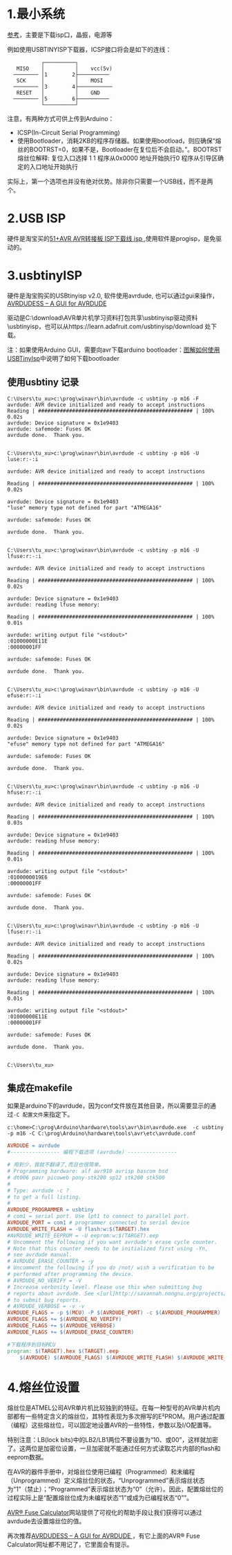 # 1.最小系统

[参考](https://www.geek-workshop.com/thread-1647-1-1.html)，主要是下载isp口，晶振，电源等

例如使用USBTINYISP下载器，ICSP接口将会是如下的连线：
```
           ┌──────────┐
   MISO    │          │    vcc(5v)
  ──────── │1        2├──────────
   SCK     │          │    MOSI
  ──────── │3        4├───────────
   RESET   │          │    GND
  ──────── │5        6├──────────
           └──────────┘
```

注意，有两种方式可供上传到Arduino：

- ICSP(In-Circuit Serial Programming)
- 使用Bootloader，消耗2KB的程序存储器。如果使用bootload，则应确保“熔丝的BOOTRST=0，如果不是，Bootloader在复位后不会启动。”。BOOTRST熔丝位解释: 复位入口选择 1 1 程序从0x0000 地址开始执行0
程序从引导区确定的入口地址开始执行

实际上，第一个选项也并没有绝对优势。除非你只需要一个USB线，而不是两个。

# 2.USB ISP

硬件是淘宝买的[51+AVR AVR转接板 ISP下载线 isp ](https://detail.tmall.com/item.htm?id=40116348521&spm=a1z09.2.0.0.4c072e8dhDMo6O&_u=31861sba041),使用软件是progisp，是免驱动的。

# 3.usbtinyISP

硬件是淘宝购买的USBtinyisp v2.0,  软件使用avrdude, 也可以通过gui来操作，[AVRDUDESS – A GUI for AVRDUDE ](http://blog.zakkemble.net/avrdudess-a-gui-for-avrdude/)

驱动是C:\download\AVR单片机学习资料打包共享\usbtinyisp驱动资料\usbtinyisp，也可以从https://learn.adafruit.com/usbtinyisp/download 处下载。

注：如果使用Arduino GUI，需要向avr下载arduino bootloader：[图解如何使用 USBTinyIsp](https://www.arduino.cn/thread-21619-1-1.html)中说明了如何下载bootloader

## 使用usbtiny 记录


```shell
C:\Users\tu_xu>c:\prog\winavr\bin\avrdude -c usbtiny -p m16 -F
avrdude: AVR device initialized and ready to accept instructions
Reading | ################################################## | 100% 0.02s
avrdude: Device signature = 0x1e9403
avrdude: safemode: Fuses OK
avrdude done.  Thank you.


C:\Users\tu_xu>c:\prog\winavr\bin\avrdude -c usbtiny -p m16 -U luse:r:-:i

avrdude: AVR device initialized and ready to accept instructions

Reading | ################################################## | 100% 0.02s

avrdude: Device signature = 0x1e9403
"luse" memory type not defined for part "ATMEGA16"

avrdude: safemode: Fuses OK

avrdude done.  Thank you.


C:\Users\tu_xu>c:\prog\winavr\bin\avrdude -c usbtiny -p m16 -U lfuse:r:-:i

avrdude: AVR device initialized and ready to accept instructions

Reading | ################################################## | 100% 0.02s

avrdude: Device signature = 0x1e9403
avrdude: reading lfuse memory:

Reading | ################################################## | 100% 0.01s

avrdude: writing output file "<stdout>"
:01000000E11E
:00000001FF

avrdude: safemode: Fuses OK

avrdude done.  Thank you.


C:\Users\tu_xu>c:\prog\winavr\bin\avrdude -c usbtiny -p m16 -U efuse:r:-:i

avrdude: AVR device initialized and ready to accept instructions

Reading | ################################################## | 100% 0.02s

avrdude: Device signature = 0x1e9403
"efuse" memory type not defined for part "ATMEGA16"

avrdude: safemode: Fuses OK

avrdude done.  Thank you.


C:\Users\tu_xu>c:\prog\winavr\bin\avrdude -c usbtiny -p m16 -U hfuse:r:-:i

avrdude: AVR device initialized and ready to accept instructions

Reading | ################################################## | 100% 0.03s

avrdude: Device signature = 0x1e9403
avrdude: reading hfuse memory:

Reading | ################################################## | 100% 0.01s

avrdude: writing output file "<stdout>"
:0100000019E6
:00000001FF

avrdude: safemode: Fuses OK

avrdude done.  Thank you.


C:\Users\tu_xu>c:\prog\winavr\bin\avrdude -c usbtiny -p m16 -U lfuse:r:-:i

avrdude: AVR device initialized and ready to accept instructions

Reading | ################################################## | 100% 0.02s

avrdude: Device signature = 0x1e9403
avrdude: reading lfuse memory:

Reading | ################################################## | 100% 0.01s

avrdude: writing output file "<stdout>"
:01000000E11E
:00000001FF

avrdude: safemode: Fuses OK

avrdude done.  Thank you.


C:\Users\tu_xu>

```

## 集成在makefile

如果是arduino下的avrdude，因为conf文件放在其他目录，所以需要显示的通过`-C 配置文件`来指定下。

    c:\home>C:\prog\Arduino\hardware\tools\avr\bin\avrdude.exe  -c usbtiny -p m16 -C C:\prog\Arduino\hardware\tools\avr\etc\avrdude.conf

```Makefile
AVRDUDE = avrdude
#---------------- 编程下载选项 (avrdude) ----------------

# 用到少，我就不翻译了,而且也很简单。
# Programming hardware: alf avr910 avrisp bascom bsd
# dt006 pavr picoweb pony-stk200 sp12 stk200 stk500
#
# Type: avrdude -c ?
# to get a full listing.
#
AVRDUDE_PROGRAMMER = usbtiny
# com1 = serial port. Use lpt1 to connect to parallel port.
AVRDUDE_PORT = com1 # programmer connected to serial device
AVRDUDE_WRITE_FLASH = -U flash:w:$(TARGET).hex
#AVRDUDE_WRITE_EEPROM = -U eeprom:w:$(TARGET).eep
# Uncomment the following if you want avrdude's erase cycle counter.
# Note that this counter needs to be initialized first using -Yn,
# see avrdude manual.
# AVRDUDE_ERASE_COUNTER = -y
# Uncomment the following if you do /not/ wish a verification to be
# performed after programming the device.
# AVRDUDE_NO_VERIFY = -V
# Increase verbosity level. Please use this when submitting bug
# reports about avrdude. See <[url]http://savannah.nongnu.org/projects/avrdude>[/url]
# to submit bug reports.
# AVRDUDE_VERBOSE = -v -v
AVRDUDE_FLAGS = -p $(MCU) -P $(AVRDUDE_PORT) -c $(AVRDUDE_PROGRAMMER)
AVRDUDE_FLAGS += $(AVRDUDE_NO_VERIFY)
AVRDUDE_FLAGS += $(AVRDUDE_VERBOSE)
AVRDUDE_FLAGS += $(AVRDUDE_ERASE_COUNTER)

#下载程序到目标MCU
program: $(TARGET).hex $(TARGET).eep
    $(AVRDUDE) $(AVRDUDE_FLAGS) $(AVRDUDE_WRITE_FLASH) $(AVRDUDE_WRITE_EEPROM)

```

# 4.熔丝位设置
熔丝位是ATMEL公司AVR单片机比较独到的特征。在每一种型号的AVR单片机内部都有一些特定含义的熔丝位，其特性表现为多次擦写的E²PROM。用户通过配置（编程）这些熔丝位，可以固定地设置AVR的一些特性，参数以及I/O配置等。

特别注意：LB(lock bits)中的LB2/LB1两位不要设置为“10、或00”，这样就加密了。这两位是加密位设置，一旦加密就不能通过任何方式读取芯片内部的flash和eeprom数据。

在AVR的器件手册中，对熔丝位使用已编程（Programmed）和未编程（Unprogrammed）定义熔丝位的状态，“Unprogrammed”表示熔丝状态为“1”（禁止）；“Programmed”表示熔丝状态为“0”（允许）。因此，配置熔丝位的过程实际上是“配置熔丝位成为未编程状态“1”或成为已编程状态“0””。

[AVR® Fuse Calculator](https://www.engbedded.com/fusecalc/)网站提供了可视化的帮助手段让我们获得可以通过avrdude去设置熔丝位的值。

再次推荐[AVRDUDESS – A GUI for AVRDUDE ](http://blog.zakkemble.net/avrdudess-a-gui-for-avrdude/)，有它上面的AVR® Fuse Calculator网址都不用记了，它里面会有提示。